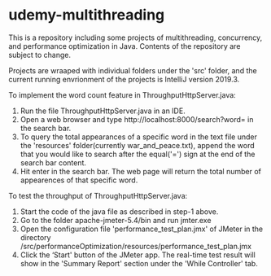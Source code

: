 # udemy-multithreading

This is a repository including some projects of multithreading, concurrency, and performance optimization in Java. Contents of the repository are subject to change.

Projects are wraaped with individual folders under the 'src' folder, and the current running envrionment of the projects is IntelliJ version 2019.3.

To implement the word count feature in ThroughputHttpServer.java:
1. Run the file ThroughputHttpServer.java in an IDE.
2. Open a web browser and type http://localhost:8000/search?word= in the search bar. 
3. To query the total appearances of a specific word in the text file under the 'resources' folder(currently war_and_peace.txt), append the word that you would like to search after the equal('=') sign at the end of the search bar content.
4. Hit enter in the search bar. The web page will return the total number of appearences of that specific word. 

To test the throughput of ThroughputHttpServer.java:
1. Start the code of the java file as described in step-1 above.
2. Go to the folder apache-jmeter-5.4/bin and run jmter.exe
3. Open the configuration file 'performance_test_plan.jmx' of JMeter in the directory /src/performanceOptimization/resources/performance_test_plan.jmx
4. Click the ‘Start' button of the JMeter app. The real-time test result will show in the 'Summary Report' section under the 'While Controller' tab.
